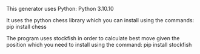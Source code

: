 This generator uses Python:
Python 3.10.10

It uses the python chess library which you can install using the commands:
pip install chess

The program uses stockfish in order to calculate best move given the position which you need to install using the command:
pip install stockfish
